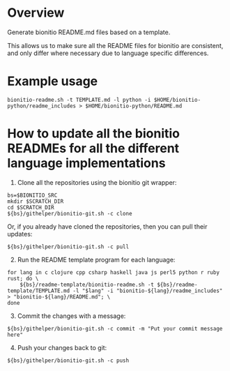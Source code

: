 # Overview 

Generate bionitio README.md files based on a template.

This allows us to make sure all the README files for bionitio are consistent, and only differ where necessary due to
language specific differences.

# Example usage

```
bionitio-readme.sh -t TEMPLATE.md -l python -i $HOME/bionitio-python/readme_includes > $HOME/bionitio-python/README.md
```

# How to update all the bionitio READMEs for all the different language implementations

1. Clone all the repositories using the bionitio git wrapper:
```
bs=$BIONITIO_SRC
mkdir $SCRATCH_DIR
cd $SCRATCH_DIR
${bs}/githelper/bionitio-git.sh -c clone
```
Or, if you already have cloned the repositories, then you can pull their updates:
```
${bs}/githelper/bionitio-git.sh -c pull 
```
2. Run the README template program for each language:
```
for lang in c clojure cpp csharp haskell java js perl5 python r ruby rust; do \
    ${bs}/readme-template/bionitio-readme.sh -t ${bs}/readme-template/TEMPLATE.md -l "$lang" -i "bionitio-${lang}/readme_includes" > "bionitio-${lang}/README.md"; \
done
```
3. Commit the changes with a message:
```
${bs}/githelper/bionitio-git.sh -c commit -m "Put your commit message here"
```
4. Push your changes back to git:
```
${bs}/githelper/bionitio-git.sh -c push
```
